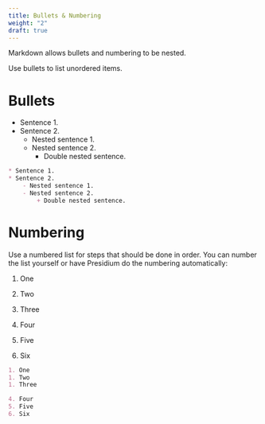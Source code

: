 ```yaml
---
title: Bullets & Numbering
weight: "2"
draft: true
---
```


Markdown allows bullets and numbering to be nested.

Use bullets to list unordered items.

# Bullets

* Sentence 1.
* Sentence 2.
    - Nested sentence 1.
    - Nested sentence 2.
        + Double nested sentence.

```md
* Sentence 1.
* Sentence 2.
    - Nested sentence 1.
    - Nested sentence 2.
        + Double nested sentence.
```

# Numbering

Use a numbered list for steps that should be done in order. You can number the list yourself or have Presidium do the numbering automatically:

1. One
1. Two
1. Three

4. Four
5. Five
6. Six

```md
1. One
1. Two
1. Three

4. Four
5. Five
6. Six
```
